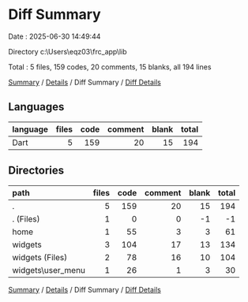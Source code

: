 # Diff Summary

Date : 2025-06-30 14:49:44

Directory c:\\Users\\eqz03\\frc_app\\lib

Total : 5 files,  159 codes, 20 comments, 15 blanks, all 194 lines

[Summary](results.md) / [Details](details.md) / Diff Summary / [Diff Details](diff-details.md)

## Languages
| language | files | code | comment | blank | total |
| :--- | ---: | ---: | ---: | ---: | ---: |
| Dart | 5 | 159 | 20 | 15 | 194 |

## Directories
| path | files | code | comment | blank | total |
| :--- | ---: | ---: | ---: | ---: | ---: |
| . | 5 | 159 | 20 | 15 | 194 |
| . (Files) | 1 | 0 | 0 | -1 | -1 |
| home | 1 | 55 | 3 | 3 | 61 |
| widgets | 3 | 104 | 17 | 13 | 134 |
| widgets (Files) | 2 | 78 | 16 | 10 | 104 |
| widgets\\user_menu | 1 | 26 | 1 | 3 | 30 |

[Summary](results.md) / [Details](details.md) / Diff Summary / [Diff Details](diff-details.md)